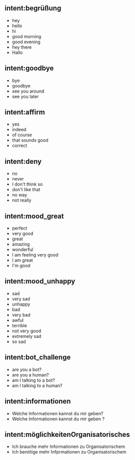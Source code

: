 ## intent:begrüßung
- hey
- hello
- hi
- good morning
- good evening
- hey there
- Hallo

## intent:goodbye
- bye
- goodbye
- see you around
- see you later

## intent:affirm
- yes
- indeed
- of course
- that sounds good
- correct

## intent:deny
- no
- never
- I don't think so
- don't like that
- no way
- not really

## intent:mood_great
- perfect
- very good
- great
- amazing
- wonderful
- I am feeling very good
- I am great
- I'm good

## intent:mood_unhappy
- sad
- very sad
- unhappy
- bad
- very bad
- awful
- terrible
- not very good
- extremely sad
- so sad

## intent:bot_challenge
- are you a bot?
- are you a human?
- am I talking to a bot?
- am I talking to a human?

## intent:informationen
- Welche Informationen kannst du mir geben?
- Welche Informationen kannst du mir geben ?

## intent:möglichkeitenOrganisatorisches
- Ich brauche mehr Informationen zu Organisatorischem
- Ich benötige mehr Infprmationen zu Organisatorischem
